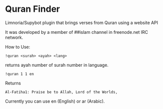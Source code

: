 Quran Finder
============

Limnoria/Supybot plugin that brings verses from Quran using a website API

It was developed by a member of ##islam channel in freenode.net IRC network.

How to Use:

```
!quran <surah> <ayah> <lang>
```
returns ayah number <ayah> of surah number <surah> in <lang> language.

```
!quran 1 1 en
```
Returns 
```
Al-Fatiha1: Praise be to Allah, Lord of the Worlds,
```

Currently you can use en (English) or ar (Arabic).


